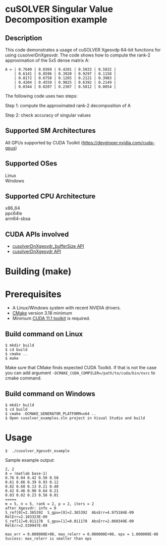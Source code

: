 # cuSOLVER Singular Value Decomposition example

## Description

This code demonstrates a usage of cuSOLVER Xgesvdp 64-bit functions for using cusolverDnXgesvdr. The code shows how to compute the rank-2 approximation of the 5x5 dense matrix A:

```
A = | 0.7640 | 0.0369 | 0.4201 | 0.5033 | 0.5832 |
    | 0.6141 | 0.8596 | 0.3920 | 0.9297 | 0.1158 |
    | 0.8172 | 0.6758 | 0.1265 | 0.2121 | 0.3983 |
    | 0.4204 | 0.4559 | 0.9025 | 0.6392 | 0.2149 |
    | 0.0344 | 0.0207 | 0.2307 | 0.5812 | 0.0054 |
```

The following code uses two steps:

Step 1: compute the approximated rank-2 decomposition of A

Step 2: check accuracy of singular values

## Supported SM Architectures

All GPUs supported by CUDA Toolkit (https://developer.nvidia.com/cuda-gpus)  

## Supported OSes

Linux  
Windows

## Supported CPU Architecture

x86_64  
ppc64le  
arm64-sbsa

## CUDA APIs involved
- [cusolverDnXgesvdr_bufferSize  API](https://docs.nvidia.com/cuda/cusolver/index.html#cuSolverDnXgesvdr)
- [cusolverDnXgesvdr API](https://docs.nvidia.com/cuda/cusolver/index.html#cuSolverDnXgesvdr)

# Building (make)

# Prerequisites
- A Linux/Windows system with recent NVIDIA drivers.
- [CMake](https://cmake.org/download) version 3.18 minimum
- Minimum [CUDA 11.1 toolkit](https://developer.nvidia.com/cuda-downloads) is required.

## Build command on Linux
```
$ mkdir build
$ cd build
$ cmake ..
$ make
```
Make sure that CMake finds expected CUDA Toolkit. If that is not the case you can add argument `-DCMAKE_CUDA_COMPILER=/path/to/cuda/bin/nvcc` to cmake command.

## Build command on Windows
```
$ mkdir build
$ cd build
$ cmake -DCMAKE_GENERATOR_PLATFORM=x64 ..
$ Open cusolver_examples.sln project in Visual Studio and build
```

# Usage
```
$  ./cusolver_Xgesvdr_example
```

Sample example output:

```
2, 2
A = (matlab base-1)
0.76 0.04 0.42 0.50 0.58
0.61 0.86 0.39 0.93 0.12
0.82 0.68 0.13 0.21 0.40
0.42 0.46 0.90 0.64 0.21
0.03 0.02 0.23 0.58 0.01
=====
m = 5, n = 5, rank = 2, p = 2, iters = 2
after Xgesvdr: info = 0
S_ref[0]=2.365392  S_gpu=[0]=2.365392  AbsErr=4.975184E-09  RelErr=2.103323E-09
S_ref[1]=0.811178  S_gpu=[1]=0.811178  AbsErr=2.060349E-09  RelErr=2.539947E-09

max_err = 0.000000E+00, max_relerr = 0.000000E+00, eps = 1.000000E-08
Success: max_relerr is smaller than eps
```
